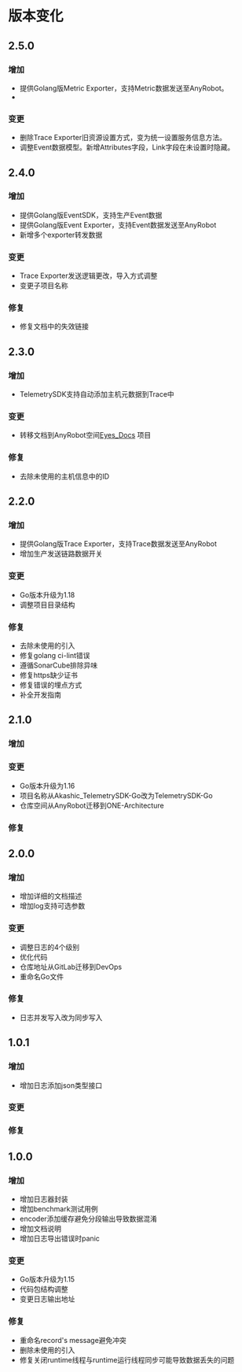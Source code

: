 # 版本变化

## 2.5.0

### 增加

- 提供Golang版Metric Exporter，支持Metric数据发送至AnyRobot。
- 
### 变更

- 删除Trace Exporter旧资源设置方式，变为统一设置服务信息方法。
- 调整Event数据模型。新增Attributes字段，Link字段在未设置时隐藏。

## 2.4.0

### 增加

- 提供Golang版EventSDK，支持生产Event数据
- 提供Golang版Event Exporter，支持Event数据发送至AnyRobot
- 新增多个exporter转发数据

### 变更

- Trace Exporter发送逻辑更改，导入方式调整
- 变更子项目名称

### 修复

- 修复文档中的失效链接

## 2.3.0

### 增加

- TelemetrySDK支持自动添加主机元数据到Trace中

### 变更

- 转移文档到AnyRobot空间[Eyes_Docs](https://devops.aishu.cn/AISHUDevOps/AnyRobot/_git/Eyes_Docs?path=%2F%E5%8F%AF%E8%A7%82%E6%B5%8B%E6%80%A7%E5%BC%80%E5%8F%91%E8%80%85%E6%8C%87%E5%8D%97%2FTelemetrySDK%E5%BC%80%E5%8F%91%E8%80%85%E6%8C%87%E5%8D%97&version=GBdevelop)
项目

### 修复

- 去除未使用的主机信息中的ID

## 2.2.0

### 增加

- 提供Golang版Trace Exporter，支持Trace数据发送至AnyRobot
- 增加生产发送链路数据开关

### 变更

- Go版本升级为1.18
- 调整项目目录结构

### 修复

- 去除未使用的引入
- 修复golang ci-lint错误
- 遵循SonarCube排除异味
- 修复https缺少证书
- 修复错误的埋点方式
- 补全开发指南

## 2.1.0

### 增加

### 变更

- Go版本升级为1.16
- 项目名称从Akashic_TelemetrySDK-Go改为TelemetrySDK-Go
- 仓库空间从AnyRobot迁移到ONE-Architecture

### 修复

## 2.0.0

### 增加

- 增加详细的文档描述
- 增加log支持可选参数

### 变更

- 调整日志的4个级别
- 优化代码
- 仓库地址从GitLab迁移到DevOps
- 重命名Go文件

### 修复

- 日志并发写入改为同步写入

## 1.0.1

### 增加

- 增加日志添加json类型接口

### 变更

### 修复

## 1.0.0

### 增加

- 增加日志器封装
- 增加benchmark测试用例
- encoder添加缓存避免分段输出导致数据混淆
- 增加文档说明
- 增加日志导出错误时panic

### 变更

- Go版本升级为1.15
- 代码包结构调整
- 变更日志输出地址

### 修复

- 重命名record's message避免冲突
- 删除未使用的引入
- 修复关闭runtime线程与runtime运行线程同步可能导致数据丢失的问题